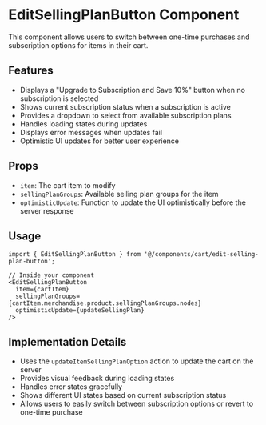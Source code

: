 # EditSellingPlanButton Component

This component allows users to switch between one-time purchases and subscription options for items in their cart.

## Features

- Displays a "Upgrade to Subscription and Save 10%" button when no subscription is selected
- Shows current subscription status when a subscription is active
- Provides a dropdown to select from available subscription plans
- Handles loading states during updates
- Displays error messages when updates fail
- Optimistic UI updates for better user experience

## Props

- `item`: The cart item to modify
- `sellingPlanGroups`: Available selling plan groups for the item
- `optimisticUpdate`: Function to update the UI optimistically before the server response

## Usage

```tsx
import { EditSellingPlanButton } from '@/components/cart/edit-selling-plan-button';

// Inside your component
<EditSellingPlanButton
  item={cartItem}
  sellingPlanGroups={cartItem.merchandise.product.sellingPlanGroups.nodes}
  optimisticUpdate={updateSellingPlan}
/>
```

## Implementation Details

- Uses the `updateItemSellingPlanOption` action to update the cart on the server
- Provides visual feedback during loading states
- Handles error states gracefully
- Shows different UI states based on current subscription status
- Allows users to easily switch between subscription options or revert to one-time purchase 